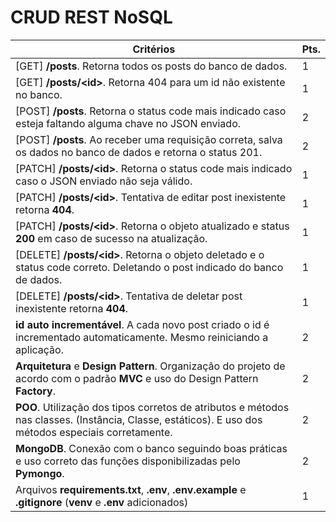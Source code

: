 # CRUD REST NoSQL


| Critérios | Pts. |
|---|---|
| [GET] **/posts**. Retorna todos os posts do banco de dados. | 1 |
| [GET] **/posts/\<id>**. Retorna 404 para um id não existente no banco. | 1 |
| [POST] **/posts**. Retorna o status code mais indicado caso esteja faltando alguma chave no JSON enviado. | 2 |
| [POST] **/posts**. Ao receber uma requisição correta, salva os dados no banco de dados e retorna o status 201. | 2 |
| [PATCH] **/posts/\<id>**. Retorna o status code mais indicado caso o JSON enviado não seja válido. | 1 |
| [PATCH] **/posts/\<id>**. Tentativa de editar post inexistente retorna **404**. | 1 |
| [PATCH] **/posts/\<id>**. Retorna o objeto atualizado e status **200** em caso de sucesso na atualização. | 1 |
| [DELETE] **/posts/\<id>**. Retorna o objeto deletado e o status code correto. Deletando o post indicado do banco de dados. | 1 |
| [DELETE] **/posts/\<id>**. Tentativa de deletar post inexistente retorna **404**. | 1 |
| **id auto incrementável**. A cada novo post criado o id é incrementado automaticamente. Mesmo reiniciando a aplicação. | 2 |
| **Arquitetura** e **Design Pattern**. Organização do projeto de acordo com o padrão **MVC** e uso do Design Pattern **Factory**. | 2 |
| **POO**. Utilização dos tipos corretos de atributos e métodos nas classes. (Instância, Classe, estáticos). E uso dos métodos especiais corretamente. | 2 |
| **MongoDB**. Conexão com o banco seguindo boas práticas e uso correto das funções disponibilizadas pelo **Pymongo**. | 2 |
| Arquivos **requirements.txt**, **.env**, **.env.example** e **.gitignore** (**venv** e **.env** adicionados) | 1 |